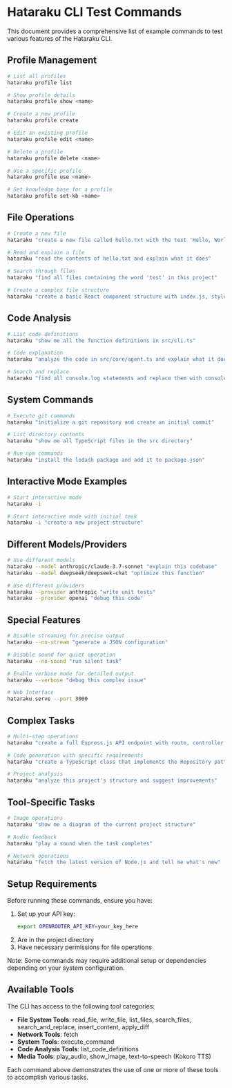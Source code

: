 # Hataraku CLI Test Commands

This document provides a comprehensive list of example commands to test various features of the Hataraku CLI.

## Profile Management

```bash
# List all profiles
hataraku profile list

# Show profile details
hataraku profile show <name>

# Create a new profile
hataraku profile create

# Edit an existing profile
hataraku profile edit <name>

# Delete a profile
hataraku profile delete <name>

# Use a specific profile
hataraku profile use <name>

# Set knowledge base for a profile
hataraku profile set-kb <name>
```

## File Operations

```bash
# Create a new file
hataraku "create a new file called hello.txt with the text 'Hello, World!'"

# Read and explain a file
hataraku "read the contents of hello.txt and explain what it does"

# Search through files
hataraku "find all files containing the word 'test' in this project"

# Create a complex file structure
hataraku "create a basic React component structure with index.js, styles.css, and tests"
```

## Code Analysis

```bash
# List code definitions
hataraku "show me all the function definitions in src/cli.ts"

# Code explanation
hataraku "analyze the code in src/core/agent.ts and explain what it does"

# Search and replace
hataraku "find all console.log statements and replace them with console.debug"
```

## System Commands

```bash
# Execute git commands
hataraku "initialize a git repository and create an initial commit"

# List directory contents
hataraku "show me all TypeScript files in the src directory"

# Run npm commands
hataraku "install the lodash package and add it to package.json"
```

## Interactive Mode Examples

```bash
# Start interactive mode
hataraku -i

# Start interactive mode with initial task
hataraku -i "create a new project structure"
```

## Different Models/Providers

```bash
# Use different models
hataraku --model anthropic/claude-3.7-sonnet "explain this codebase"
hataraku --model deepseek/deepseek-chat "optimize this function"

# Use different providers
hataraku --provider anthropic "write unit tests"
hataraku --provider openai "debug this code"
```

## Special Features

```bash
# Disable streaming for precise output
hataraku --no-stream "generate a JSON configuration"

# Disable sound for quiet operation
hataraku --no-sound "run silent task"

# Enable verbose mode for detailed output
hataraku --verbose "debug this complex issue"

# Web Interface
hataraku serve --port 3000
```

## Complex Tasks

```bash
# Multi-step operations
hataraku "create a full Express.js API endpoint with route, controller, and tests"

# Code generation with specific requirements
hataraku "create a TypeScript class that implements the Repository pattern"

# Project analysis
hataraku "analyze this project's structure and suggest improvements"
```

## Tool-Specific Tasks

```bash
# Image operations
hataraku "show me a diagram of the current project structure"

# Audio feedback
hataraku "play a sound when the task completes"

# Network operations
hataraku "fetch the latest version of Node.js and tell me what's new"
```

## Setup Requirements

Before running these commands, ensure you have:

1. Set up your API key:
   ```bash
   export OPENROUTER_API_KEY=your_key_here
   ```
2. Are in the project directory
3. Have necessary permissions for file operations

Note: Some commands may require additional setup or dependencies depending on your system configuration.

## Available Tools

The CLI has access to the following tool categories:

- **File System Tools**: read_file, write_file, list_files, search_files, search_and_replace, insert_content, apply_diff
- **Network Tools**: fetch
- **System Tools**: execute_command
- **Code Analysis Tools**: list_code_definitions
- **Media Tools**: play_audio, show_image, text-to-speech (Kokoro TTS)

Each command above demonstrates the use of one or more of these tools to accomplish various tasks.
